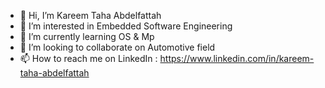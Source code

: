 - 👋 Hi, I’m Kareem Taha Abdelfattah
- 👀 I’m interested in Embedded Software Engineering 
- 🌱 I’m currently learning OS & Mp 
- 💞️ I’m looking to collaborate on Automotive field 
- 📫 How to reach me on LinkedIn : https://www.linkedin.com/in/kareem-taha-abdelfattah

<!---
KareemTahaAbdelfattah/KareemTahaAbdelfattah is a ✨ special ✨ repository because its `README.md` (this file) appears on your GitHub profile.
You can click the Preview link to take a look at your changes.
--->
